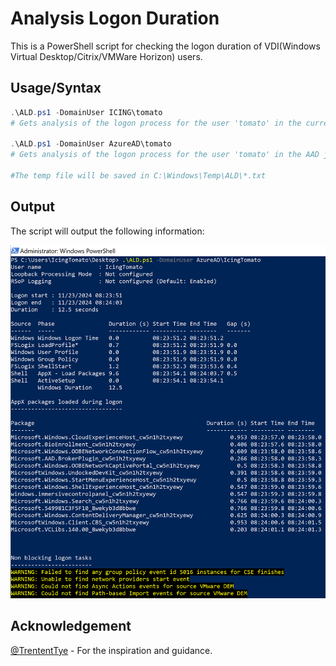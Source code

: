 # Analysis Logon Duration

This is a PowerShell script for checking the logon duration of VDI(Windows Virtual Desktop/Citrix/VMWare Horizon) users. 

## Usage/Syntax

```powershell
.\ALD.ps1 -DomainUser ICING\tomato
# Gets analysis of the logon process for the user 'tomato' in the current domain.

.\ALD.ps1 -DomainUser AzureAD\tomato
# Gets analysis of the logon process for the user 'tomato' in the AAD joined machine.

#The temp file will be saved in C:\Windows\Temp\ALD\*.txt
```

## Output 

The script will output the following information:

![example](../img/ALD_example.png)

## Acknowledgement

[@TrententTye](https://x.com/TrententTye) - For the inspiration and guidance.
